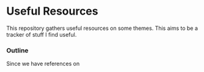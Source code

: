 # Useful Resources
This repository gathers useful resources on some themes. This aims to be a tracker of stuff I find useful.<br>

### Outline
Since we have references on 

